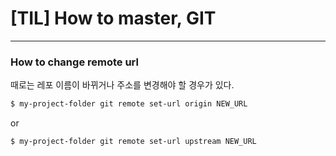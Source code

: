# [TIL] How to master, GIT

---

### How to change remote url

때로는 레포 이름이 바뀌거나 주소를 변경해야 할 경우가 있다.

```bash
$ my-project-folder git remote set-url origin NEW_URL
```

or

```bash
$ my-project-folder git remote set-url upstream NEW_URL
```


